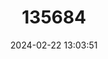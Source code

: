 ---
title: "135684"
category: "Luciobarbus brachycephalus"
draft: false
date: 2024-02-22 13:03:51
languages:
  English: ["Shorthead Barbel", "Aral Barbel"]
  Russian: ["Аральский усач"]
  Georgian: ["არალის წვერა"]
---
